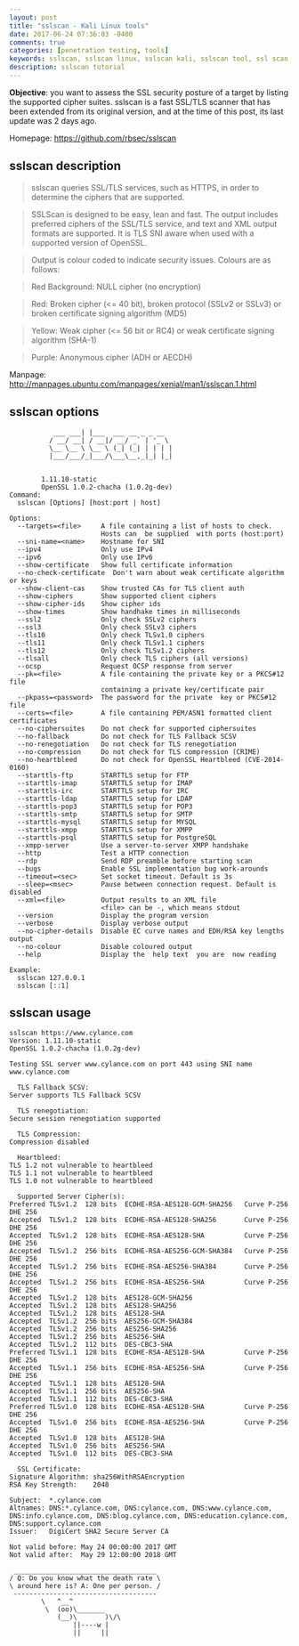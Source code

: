 ```yaml
---
layout: post
title: "sslscan - Kali Linux tools"
date: 2017-06-24 07:36:03 -0400
comments: true
categories: [penetration testing, tools]
keywords: sslscan, sslscan linux, sslscan kali, sslscan tool, ssl scan, ssl scanner
description: sslscan tutorial
---
```


**Objective**: you want to assess the SSL security posture of a target by listing the supported cipher suites. sslscan is a fast SSL/TLS scanner that has been extended from its original version, and at the time of this post, its last update was 2 days ago.

Homepage: https://github.com/rbsec/sslscan

<!-- more -->

## sslscan description

> sslscan  queries SSL/TLS services, such as HTTPS, in order to determine the ciphers that are supported.

> SSLScan is designed to be easy, lean and fast. The output includes preferred  ciphers of the SSL/TLS service, and 
> text and XML output formats are supported. It is TLS SNI aware when used with a  supported  version of OpenSSL.

> Output is colour coded to indicate security issues. Colours are as follows:

> Red Background:  NULL cipher (no encryption)

> Red:             Broken cipher (<= 40 bit), broken  protocol  (SSLv2  or SSLv3) or broken certificate signing 
> algorithm (MD5)

> Yellow:           Weak  cipher  (<=  56  bit or RC4) or weak certificate signing algorithm (SHA-1)

> Purple:          Anonymous cipher (ADH or AECDH)

Manpage: http://manpages.ubuntu.com/manpages/xenial/man1/sslscan.1.html

## sslscan options

``` 
           ___ ___| |___  ___ __ _ _ __
          / __/ __| / __|/ __/ _` | '_ \
          \__ \__ \ \__ \ (_| (_| | | | |
          |___/___/_|___/\___\__,_|_| |_|


		1.11.10-static
		OpenSSL 1.0.2-chacha (1.0.2g-dev)
Command:
  sslscan [Options] [host:port | host]

Options:
  --targets=<file>     A file containing a list of hosts to check.
                       Hosts can  be supplied  with ports (host:port)
  --sni-name=<name>    Hostname for SNI
  --ipv4               Only use IPv4
  --ipv6               Only use IPv6
  --show-certificate   Show full certificate information
  --no-check-certificate  Don't warn about weak certificate algorithm or keys
  --show-client-cas    Show trusted CAs for TLS client auth
  --show-ciphers       Show supported client ciphers
  --show-cipher-ids    Show cipher ids
  --show-times         Show handhake times in milliseconds
  --ssl2               Only check SSLv2 ciphers
  --ssl3               Only check SSLv3 ciphers
  --tls10              Only check TLSv1.0 ciphers
  --tls11              Only check TLSv1.1 ciphers
  --tls12              Only check TLSv1.2 ciphers
  --tlsall             Only check TLS ciphers (all versions)
  --ocsp               Request OCSP response from server
  --pk=<file>          A file containing the private key or a PKCS#12 file
                       containing a private key/certificate pair
  --pkpass=<password>  The password for the private  key or PKCS#12 file
  --certs=<file>       A file containing PEM/ASN1 formatted client certificates
  --no-ciphersuites    Do not check for supported ciphersuites
  --no-fallback        Do not check for TLS Fallback SCSV
  --no-renegotiation   Do not check for TLS renegotiation
  --no-compression     Do not check for TLS compression (CRIME)
  --no-heartbleed      Do not check for OpenSSL Heartbleed (CVE-2014-0160)
  --starttls-ftp       STARTTLS setup for FTP
  --starttls-imap      STARTTLS setup for IMAP
  --starttls-irc       STARTTLS setup for IRC
  --starttls-ldap      STARTTLS setup for LDAP
  --starttls-pop3      STARTTLS setup for POP3
  --starttls-smtp      STARTTLS setup for SMTP
  --starttls-mysql     STARTTLS setup for MYSQL
  --starttls-xmpp      STARTTLS setup for XMPP
  --starttls-psql      STARTTLS setup for PostgreSQL
  --xmpp-server        Use a server-to-server XMPP handshake
  --http               Test a HTTP connection
  --rdp                Send RDP preamble before starting scan
  --bugs               Enable SSL implementation bug work-arounds
  --timeout=<sec>      Set socket timeout. Default is 3s
  --sleep=<msec>       Pause between connection request. Default is disabled
  --xml=<file>         Output results to an XML file
                       <file> can be -, which means stdout
  --version            Display the program version
  --verbose            Display verbose output
  --no-cipher-details  Disable EC curve names and EDH/RSA key lengths output
  --no-colour          Disable coloured output
  --help               Display the  help text  you are  now reading

Example:
  sslscan 127.0.0.1
  sslscan [::1]
```

## sslscan usage

``` 
sslscan https://www.cylance.com
Version: 1.11.10-static
OpenSSL 1.0.2-chacha (1.0.2g-dev)

Testing SSL server www.cylance.com on port 443 using SNI name www.cylance.com

  TLS Fallback SCSV:
Server supports TLS Fallback SCSV

  TLS renegotiation:
Secure session renegotiation supported

  TLS Compression:
Compression disabled

  Heartbleed:
TLS 1.2 not vulnerable to heartbleed
TLS 1.1 not vulnerable to heartbleed
TLS 1.0 not vulnerable to heartbleed

  Supported Server Cipher(s):
Preferred TLSv1.2  128 bits  ECDHE-RSA-AES128-GCM-SHA256   Curve P-256 DHE 256
Accepted  TLSv1.2  128 bits  ECDHE-RSA-AES128-SHA256       Curve P-256 DHE 256
Accepted  TLSv1.2  128 bits  ECDHE-RSA-AES128-SHA          Curve P-256 DHE 256
Accepted  TLSv1.2  256 bits  ECDHE-RSA-AES256-GCM-SHA384   Curve P-256 DHE 256
Accepted  TLSv1.2  256 bits  ECDHE-RSA-AES256-SHA384       Curve P-256 DHE 256
Accepted  TLSv1.2  256 bits  ECDHE-RSA-AES256-SHA          Curve P-256 DHE 256
Accepted  TLSv1.2  128 bits  AES128-GCM-SHA256            
Accepted  TLSv1.2  128 bits  AES128-SHA256                
Accepted  TLSv1.2  128 bits  AES128-SHA                   
Accepted  TLSv1.2  256 bits  AES256-GCM-SHA384            
Accepted  TLSv1.2  256 bits  AES256-SHA256                
Accepted  TLSv1.2  256 bits  AES256-SHA                   
Accepted  TLSv1.2  112 bits  DES-CBC3-SHA                 
Preferred TLSv1.1  128 bits  ECDHE-RSA-AES128-SHA          Curve P-256 DHE 256
Accepted  TLSv1.1  256 bits  ECDHE-RSA-AES256-SHA          Curve P-256 DHE 256
Accepted  TLSv1.1  128 bits  AES128-SHA                   
Accepted  TLSv1.1  256 bits  AES256-SHA                   
Accepted  TLSv1.1  112 bits  DES-CBC3-SHA                 
Preferred TLSv1.0  128 bits  ECDHE-RSA-AES128-SHA          Curve P-256 DHE 256
Accepted  TLSv1.0  256 bits  ECDHE-RSA-AES256-SHA          Curve P-256 DHE 256
Accepted  TLSv1.0  128 bits  AES128-SHA                   
Accepted  TLSv1.0  256 bits  AES256-SHA                   
Accepted  TLSv1.0  112 bits  DES-CBC3-SHA                 

  SSL Certificate:
Signature Algorithm: sha256WithRSAEncryption
RSA Key Strength:    2048

Subject:  *.cylance.com
Altnames: DNS:*.cylance.com, DNS:cylance.com, DNS:www.cylance.com, DNS:info.cylance.com, DNS:blog.cylance.com, DNS:education.cylance.com, DNS:support.cylance.com
Issuer:   DigiCert SHA2 Secure Server CA

Not valid before: May 24 00:00:00 2017 GMT
Not valid after:  May 29 12:00:00 2018 GMT
```

``` 
 ____________________________________
/ Q: Do you know what the death rate \
\ around here is? A: One per person. /
 ------------------------------------
        \   ^__^
         \  (oo)\_______
            (__)\       )\/\
                ||----w |
                ||     ||
```

